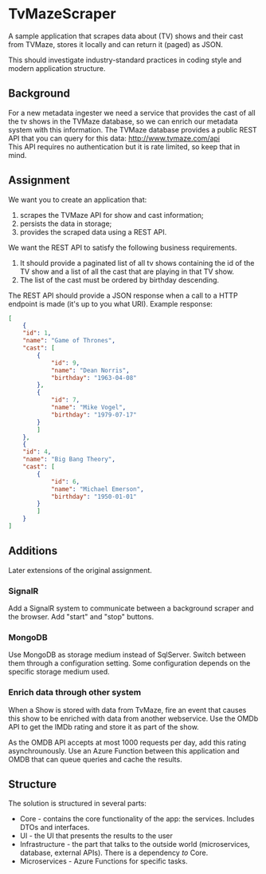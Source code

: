 # TvMazeScraper

A sample application that scrapes data about (TV) shows and their cast from TVMaze, stores it locally and can return it (paged) as JSON.

This should investigate industry-standard practices in coding style and modern application structure.

## Background
For a new metadata ingester we need a service that provides the cast of all the tv shows in the TVMaze database, so we can enrich our metadata system with this information. The TVMaze database provides a public REST API that you can query for this data:
http://www.tvmaze.com/api  
This API requires no authentication but it is rate limited, so keep that in mind.

## Assignment
We want you to create an application that:
1.	scrapes the TVMaze API for show and cast information;
2.	persists the data in storage;
3.	provides the scraped data using a REST API.

We want the REST API to satisfy the following business requirements.
1.	It should provide a paginated list of all tv shows containing the id of the TV show and a list of all the cast that are playing in that TV show.
2.	The list of the cast must be ordered by birthday descending.


The REST API should provide a JSON response when a call to a HTTP endpoint is made (it's up to you what URI).
Example response:

```json
[
    {
    "id": 1,
    "name": "Game of Thrones",
    "cast": [
        {
            "id": 9,
            "name": "Dean Norris",
            "birthday": "1963-04-08"
        },
        {
            "id": 7,
            "name": "Mike Vogel",
            "birthday": "1979-07-17"
        }
        ]
    },
    {
    "id": 4,
    "name": "Big Bang Theory",
    "cast": [
        {
            "id": 6,
            "name": "Michael Emerson",
            "birthday": "1950-01-01"
        }
        ]
    }
]
```

## Additions
Later extensions of the original assignment.

### SignalR
Add a SignalR system to communicate between a background scraper and the browser. Add "start" and "stop" buttons.


### MongoDB
Use MongoDB as storage medium instead of SqlServer. Switch between them through a configuration setting.
Some configuration depends on the specific storage medium used.

### Enrich data through other system
When a Show is stored with data from TvMaze, fire an event that causes this show to be enriched with data from another webservice.
Use the OMDb API to get the IMDb rating and store it as part of the show.

As the OMDB API accepts at most 1000 requests per day, add this rating asynchrounously. 
Use an Azure Function between this application and OMDB that can queue queries and cache the results.

## Structure

The solution is structured in several parts:
* Core - contains the core functionality of the app: the services. Includes DTOs and interfaces.
* UI - the UI that presents the results to the user
* Infrastructure - the part that talks to the outside world (microservices, database, external APIs). There is a dependency *to* Core.
* Microservices - Azure Functions for specific tasks.
